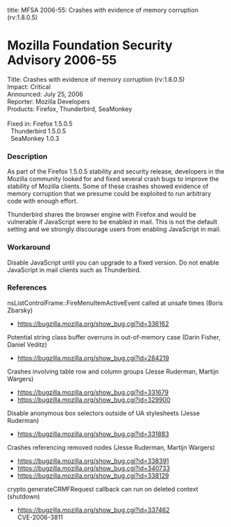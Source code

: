 title: MFSA 2006-55: Crashes with evidence of memory corruption (rv:1.8.0.5)

<h1>Mozilla Foundation Security Advisory 2006-55</h1>

<p><span class="label">Title:</span>      Crashes with evidence of memory corruption (rv:1.8.0.5)<br/>
<span class="label">Impact:</span>     Critical<br/>
<span class="label">Announced:</span>  July 25, 2006<br/>
<span class="label">Reporter:</span>   Mozilla Developers<br/>
<span class="label">Products:</span>   Firefox, Thunderbird, SeaMonkey<br/>
<br/>
<span class="label">Fixed in:</span>   Firefox 1.5.0.5<br/>
<span class="label">&#160;</span>      Thunderbird 1.5.0.5<br/>
<span class="label">&#160;</span>      SeaMonkey 1.0.3</p>

<h3>Description</h3>

<p>As part of the Firefox 1.5.0.5 stability and security release, developers
in the Mozilla community looked for and fixed several crash bugs to
improve the stability of Mozilla clients. Some of these crashes showed
evidence of memory corruption that we presume could be exploited to
run arbitrary code with enough effort.</p>

<p class="note">Thunderbird shares the browser engine with Firefox
and would be vulnerable if JavaScript were to be enabled in mail. This is not
the default setting and we strongly discourage users from enabling
JavaScript in mail.</p>

<h3>Workaround</h3>

<p>Disable JavaScript until you can upgrade to a fixed version. Do not enable
JavaScript in mail clients such as Thunderbird.</p>

<h3>References</h3>

<p>nsListControlFrame::FireMenuItemActiveEvent called at unsafe times (Boris Zbarsky)</p>

<ul>
<li><a href="https://bugzilla.mozilla.org/show_bug.cgi?id=336162">
https://bugzilla.mozilla.org/show_bug.cgi?id=336162</a></li>
</ul>

<p>Potential string class buffer overruns in out-of-memory case (Darin Fisher, Daniel Veditz)</p>

<ul>
<li><a href="https://bugzilla.mozilla.org/show_bug.cgi?id=284219">
https://bugzilla.mozilla.org/show_bug.cgi?id=284219</a></li>
</ul>

<p>Crashes involving table row and column groups (Jesse Ruderman, Martijn Wargers)</p>

<ul>
<li><a href="https://bugzilla.mozilla.org/show_bug.cgi?id=331679">
https://bugzilla.mozilla.org/show_bug.cgi?id=331679</a></li>
<li><a href="https://bugzilla.mozilla.org/show_bug.cgi?id=329900">
https://bugzilla.mozilla.org/show_bug.cgi?id=329900</a></li>
</ul>

<p>Disable anonymous box selectors outside of UA stylesheets (Jesse Ruderman)</p>

<ul>
<li><a href="https://bugzilla.mozilla.org/show_bug.cgi?id=331883">
https://bugzilla.mozilla.org/show_bug.cgi?id=331883</a></li>
</ul>

<p>Crashes referencing removed nodes (Jesse Ruderman, Martijn Wargers)</p>

<ul>
<li><a href="https://bugzilla.mozilla.org/show_bug.cgi?id=338391">
https://bugzilla.mozilla.org/show_bug.cgi?id=338391</a></li>
<li><a href="https://bugzilla.mozilla.org/show_bug.cgi?id=340733">
https://bugzilla.mozilla.org/show_bug.cgi?id=340733</a></li>
<li><a href="https://bugzilla.mozilla.org/show_bug.cgi?id=338129">
https://bugzilla.mozilla.org/show_bug.cgi?id=338129</a></li>
</ul>

<p>crypto.generateCRMFRequest callback can run on deleted context (shutdown)</p>

<ul>
<li><a href="https://bugzilla.mozilla.org/show_bug.cgi?id=337462">
https://bugzilla.mozilla.org/show_bug.cgi?id=337462</a><br/>
CVE-2006-3811</li>
</ul>




